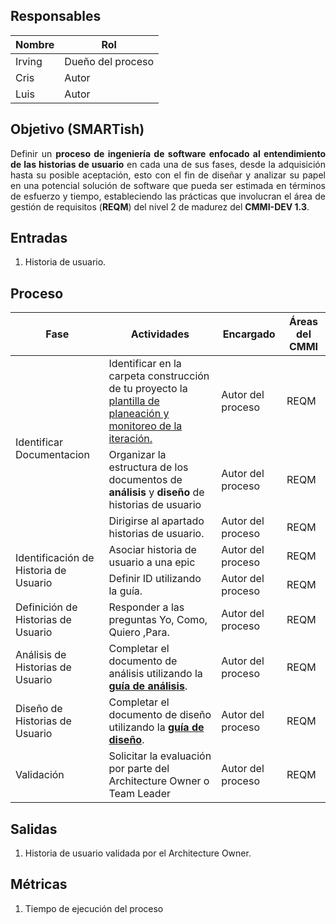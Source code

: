 ## Responsables

Nombre     | Rol
-----------|------------------
Irving     | Dueño del proceso
Cris       | Autor
Luis       | Autor

## Objetivo (SMARTish)

<div style="text-align:justify">
Definir un <strong>proceso de ingeniería de software enfocado al entendimiento de las historias de usuario</strong> en cada una de sus fases, desde la adquisición hasta su posible aceptación, esto con el fin de diseñar y analizar su papel en una potencial solución de software que pueda ser estimada en términos de esfuerzo y tiempo, estableciendo las prácticas que involucran el área de gestión de requisitos (<strong>REQM</strong>) del nivel 2 de madurez del <strong>CMMI-DEV 1.3</strong>.
</div>

## Entradas
1. Historia de usuario.


## Proceso

<table>
  <thead>
    <tr>
      <th>Fase</th>
      <th>Actividades</th>
      <th>Encargado</th>
      <th>Áreas del CMMI</th>
    </tr>
  </thead>
  <tbody>
    <tr>
      <td rowspan="3">Identificar Documentacion</td>
      <td>Identificar en la carpeta construcción de tu proyecto la <a href="https://docs.google.com/spreadsheets/d/1AaOID5RiIErd9iBWOi2JViuIkukKVf-7wVDtGQsAjKg/edit#gid=1852364028" target="_blank">plantilla de planeación y monitoreo de la iteración. </td>
      <td>Autor del proceso</td>
      <td>REQM</td>
    </tr>
    <tr>
      <td>Organizar la estructura de los documentos de <strong>análisis</strong> y <strong>diseño</strong> de historias de usuario</td>
      <td>Autor del proceso</td>
      <td>REQM</td>
    </tr>
    <tr>
      <td>Dirigirse al apartado historias de usuario.</td>
      <td>Autor del proceso</td>
      <td>REQM</td>
    </tr> 
    <tr>
      <td rowspan="2">Identificación de Historia de Usuario</td>
      <td>Asociar historia de usuario a una epic</td>
      <td>Autor del proceso</td>
      <td>REQM</td>
    </tr>
    <tr>
      <td>Definir ID utilizando la guía.</td>
      <td>Autor del proceso</td>
      <td>REQM</td>
    </tr>
    <tr>
      <td rowspan="1">Definición de Historias de Usuario</td>
      <td>Responder a las preguntas Yo, Como, Quiero ,Para.</td>
      <td>Autor del proceso</td>
      <td>REQM</td>
    </tr>
    <tr>
      <td>Análisis de Historias de Usuario</td>
      <td>Completar el documento de análisis utilizando la <strong><a href="" target="_blank">guía de análisis</a></strong>.</td>
      <td>Autor del proceso</td>
      <td>REQM</td>
    </tr>
    <tr>
      <td>Diseño de Historias de Usuario</td>
      <td>
        Completar el documento de diseño utilizando la <strong><a href="" target="_blank">guía de diseño</a></strong>.
      </td>
      <td>Autor del proceso</td>
      <td>REQM</td>
    </tr>
    <tr>
      <td>Validación</td>
      <td>Solicitar la evaluación por parte del Architecture Owner o Team Leader</td>
      <td>Autor del proceso</td>
      <td>REQM</td>
    </tr>
  </tbody>
</table>

## Salidas
1. Historia de usuario validada por el Architecture Owner.

## Métricas
1. Tiempo de ejecución del proceso

